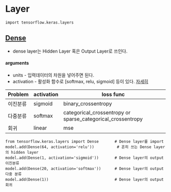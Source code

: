 # Layer
```
import tensorflow.keras.layers
```
## [Dense](https://keras.io/layers/core/#dense)
- dense layer는 Hidden Layer 혹은 Output Layer로 쓰인다.
#### arguments
- units - 입력데이터의 차원을 넣어주면 된다.
- activation - 활성화 함수로 [softmax, relu, sigmoid] 등이 있다. [자세히](https://keras.io/activations/)

|Problem| activation |  loss func|
|--|--|--|
|이진분류| sigmoid|binary_crossentropy |
|다중분류| softmax | categorical_crossentropy or sparse_categorical_crossentropy |
|회귀| linear | mse|



```
from tensorflow.keras.layers import Dense  		# Dense layer를 import
model.add(Dense(64, activation='relu'))          # 흔히 쓰는 Dense layer의 hidden layer
model.add(Dense(1, activation='sigmoid'))       # Dense layer의 output 이진분류
model.add(Dense(20, activation='softmax'))      # Dense layer의 output 다중 분류 
model.add(Dense(1))                             # Dense layer의 output 회귀
```

